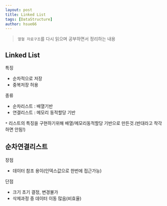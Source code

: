 ```yaml
---
layout: post
title: Linked List
tags: [DataStructure]
author: hsue66 
---
```


> `열혈 자료구조`를 다시 읽으며 공부하면서 정리하는 내용


Linked List
--------
특징
- 순차적으로 저장
- 중복저장 허용

종류
- 순차리스트 : 배열기반
- 연결리스트 : 메모리 동적할당 기반

`*` 리스트의 특징을 구현하기위해 배열/메모리동적할당 기반으로 만든것.(반대라고 착각하면 안됨!)


순차연결리스트
--------------
장점  
 - 데이터 참조 용이(인덱스값으로 한번에 접근가능)

단점  
 - 크기 초기 결정, 변경불가  
 - 삭제과정 중 데이터 이동 많음(비효율)

